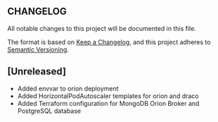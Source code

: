 ## CHANGELOG

All notable changes to this project will be documented in this file.

The format is based on [Keep a Changelog](https://keepachangelog.com/en/1.0.0/),
and this project adheres to [Semantic Versioning](https://semver.org/spec/v2.0.0.html).

## [Unreleased]

- Added envvar to orion deployment
- Added HorizontalPodAutoscaler templates for orion and draco
- Added Terraform configuration for MongoDB Orion Broker and PostgreSQL database
